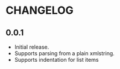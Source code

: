 # CHANGELOG

## 0.0.1

- Initial release.
- Supports parsing from a plain xmlstring.
- Supports indentation for list items
